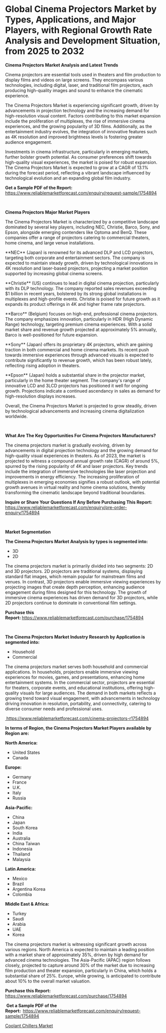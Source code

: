 <p><h1>Global Cinema Projectors Market by Types, Applications, and Major Players, with Regional Growth Rate Analysis and Development Situation, from 2025 to 2032</h1></p><p><strong>Cinema Projectors Market Analysis and Latest Trends</strong></p>
<p><p>Cinema projectors are essential tools used in theaters and film production to display films and videos on large screens. They encompass various technologies, including digital, laser, and traditional film projectors, each producing high-quality images and sound to enhance the cinematic experience. </p><p>The Cinema Projectors Market is experiencing significant growth, driven by advancements in projection technology and the increasing demand for high-resolution visual content. Factors contributing to this market expansion include the proliferation of multiplexes, the rise of immersive cinema experiences, and the growing popularity of 3D films. Additionally, as the entertainment industry evolves, the integration of innovative features such as 4K resolution and improved brightness levels is fostering greater audience engagement.</p><p>Investments in cinema infrastructure, particularly in emerging markets, further bolster growth potential. As consumer preferences shift towards high-quality visual experiences, the market is poised for robust expansion. The Cinema Projectors Market is expected to grow at a CAGR of 13.1% during the forecast period, reflecting a vibrant landscape influenced by technological evolution and an expanding global film industry.</p></p>
<p><strong>Get a Sample PDF of the Report:&nbsp;</strong> <a href="https://www.reliablemarketforecast.com/enquiry/request-sample/1754894?utm_campaign=3171&utm_medium=2&utm_source=Github&utm_content=ia&utm_term=10042025&utm_id=cinema-projectors">https://www.reliablemarketforecast.com/enquiry/request-sample/1754894</a></p>
<p>&nbsp;</p>
<p><strong>Cinema Projectors Major Market Players</strong></p>
<p><p>The Cinema Projectors Market is characterized by a competitive landscape dominated by several key players, including NEC, Christie, Barco, Sony, and Epson, alongside emerging contenders like Optoma and BenQ. These companies offer a range of projectors catering to commercial theaters, home cinema, and large venue installations.</p><p>**NEC** (Japan) is renowned for its advanced DLP and LCD projectors, targeting both corporate and entertainment sectors. The company is expected to maintain steady growth, driven by technological innovations in 4K resolution and laser-based projectors, projecting a market position supported by increasing global cinema screens.</p><p>**Christie** (US) continues to lead in digital cinema projection, particularly with its DLP technology. The company reported sales revenues exceeding $1 billion in recent years, bolstered by its strong global installations in multiplexes and high-profile events. Christie is poised for future growth as it expands its product offerings in 4K and higher frame rate projectors.</p><p>**Barco** (Belgium) focuses on high-end, professional cinema projectors. The company emphasizes innovation, particularly in HDR (High Dynamic Range) technology, targeting premium cinema experiences. With a solid market share and revenue growth projected at approximately 5% annually, Barco is well-positioned for future expansion.</p><p>**Sony** (Japan) offers its proprietary 4K projectors, which are gaining traction in both commercial and home cinema markets. Its recent push towards immersive experiences through advanced visuals is expected to contribute significantly to revenue growth, which has been robust lately, reflecting rising adoption in theaters.</p><p>**Epson** (Japan) holds a substantial share in the projector market, particularly in the home theater segment. The company's range of innovative LCD and 3LCD projectors has positioned it well for ongoing growth. Projections indicate a continued ascendancy in sales as demand for high-resolution displays increases.</p><p>Overall, the Cinema Projectors Market is projected to grow steadily, driven by technological advancements and increasing cinema digitalization worldwide.</p></p>
<p>&nbsp;</p>
<p><strong>What Are The Key Opportunities For Cinema Projectors Manufacturers?</strong></p>
<p><p>The cinema projectors market is gradually evolving, driven by advancements in digital projection technology and the growing demand for high-quality visual experiences in theaters. As of 2023, the market is projected to witness a compound annual growth rate (CAGR) of around 5%, spurred by the rising popularity of 4K and laser projectors. Key trends include the integration of immersive technologies like laser projection and improvements in energy efficiency. The increasing proliferation of multiplexes in emerging economies signifies a robust outlook, with potential growth avenues in virtual reality and home cinema solutions, thereby transforming the cinematic landscape beyond traditional boundaries.</p></p>
<p><strong>Inquire or Share Your Questions If Any Before Purchasing This Report:</strong> <a href="https://www.reliablemarketforecast.com/enquiry/pre-order-enquiry/1754894?utm_campaign=3171&utm_medium=2&utm_source=Github&utm_content=ia&utm_term=10042025&utm_id=cinema-projectors">https://www.reliablemarketforecast.com/enquiry/pre-order-enquiry/1754894</a></p>
<p>&nbsp;</p>
<p><strong>Market Segmentation</strong></p>
<p><strong>The Cinema Projectors Market Analysis by types is segmented into:</strong></p>
<p><ul><li>3D</li><li>2D</li></ul></p>
<p><p>The cinema projectors market is primarily divided into two segments: 2D and 3D projectors. 2D projectors are traditional systems, displaying standard flat images, which remain popular for mainstream films and venues. In contrast, 3D projectors enable immersive viewing experiences by projecting images that create depth perception, enhancing audience engagement during films designed for this technology. The growth of immersive cinema experiences has driven demand for 3D projectors, while 2D projectors continue to dominate in conventional film settings.</p></p>
<p><strong>Purchase this Report:&nbsp;</strong><a href="https://www.reliablemarketforecast.com/purchase/1754894?utm_campaign=3171&utm_medium=2&utm_source=Github&utm_content=ia&utm_term=10042025&utm_id=cinema-projectors">https://www.reliablemarketforecast.com/purchase/1754894</a></p>
<p>&nbsp;</p>
<p><strong>The Cinema Projectors Market Industry Research by Application is segmented into:</strong></p>
<p><ul><li>Household</li><li>Commercial</li></ul></p>
<p><p>The cinema projectors market serves both household and commercial applications. In households, projectors enable immersive viewing experiences for movies, games, and presentations, enhancing home entertainment systems. In the commercial sector, projectors are essential for theaters, corporate events, and educational institutions, offering high-quality visuals for large audiences. The demand in both markets reflects a growing trend toward visual engagement, with advancements in technology driving innovation in resolution, portability, and connectivity, catering to diverse consumer needs and professional uses.</p></p>
<p><a href="https://www.reliablemarketforecast.com/cinema-projectors-r1754894?utm_campaign=3171&utm_medium=2&utm_source=Github&utm_content=ia&utm_term=10042025&utm_id=cinema-projectors">&nbsp;https://www.reliablemarketforecast.com/cinema-projectors-r1754894</a></p>
<p><strong>In terms of Region, the Cinema Projectors Market Players available by Region are:</strong></p>
<p>
    <p> <strong> North America: </strong>
        <ul>
            <li>United States</li>
            <li>Canada</li>
        </ul>
        </p> 
    <p> <strong> Europe: </strong>
        <ul>
            <li>Germany</li>
            <li>France</li>
            <li>U.K.</li>
            <li>Italy</li>
            <li>Russia</li>
        </ul>
        </p> 
    <p> <strong> Asia-Pacific: </strong>
        <ul>
            <li>China</li>
            <li>Japan</li>
            <li>South Korea</li>
            <li>India</li>
            <li>Australia</li>
            <li>China Taiwan</li>
            <li>Indonesia</li>
            <li>Thailand</li>
            <li>Malaysia</li>
        </ul>
        </p> 
    <p> <strong> Latin America: </strong>
        <ul>
            <li>Mexico</li>
            <li>Brazil</li>
            <li>Argentina Korea</li>
            <li>Colombia</li>
        </ul>
        </p> 
    <p> <strong> Middle East & Africa: </strong>
        <ul>
            <li>Turkey</li>
            <li>Saudi</li>
            <li>Arabia</li>
            <li>UAE</li>
            <li>Korea</li>
        </ul>
    </p>
    </p>
<p><p>The cinema projectors market is witnessing significant growth across various regions. North America is expected to maintain a leading position with a market share of approximately 35%, driven by high demand for advanced cinema technologies. The Asia-Pacific (APAC) region follows closely, projected to capture around 30% of the market due to increasing film production and theater expansion, particularly in China, which holds a substantial share of 25%. Europe, while growing, is anticipated to contribute about 10% to the overall market valuation.</p></p>
<p><strong>Purchase this Report: </strong><a href="https://www.reliablemarketforecast.com/purchase/1754894?utm_campaign=3171&utm_medium=2&utm_source=Github&utm_content=ia&utm_term=10042025&utm_id=cinema-projectors">https://www.reliablemarketforecast.com/purchase/1754894</a></p>
<p>&nbsp;<strong>Get a Sample PDF of the Report:&nbsp;&nbsp;</strong><a href="https://www.reliablemarketforecast.com/enquiry/request-sample/1754894?utm_campaign=3171&utm_medium=2&utm_source=Github&utm_content=ia&utm_term=10042025&utm_id=cinema-projectors">https://www.reliablemarketforecast.com/enquiry/request-sample/1754894</a></p>
<p><strong></strong></p>
<p><p><a href="https://github.com/ikokwuihepa/Market-Research-Report-List-1/blob/main/coolant-chillers-market.md?utm_campaign=3171&utm_medium=2&utm_source=Github&utm_content=ia&utm_term=10042025&utm_id=cinema-projectors">Coolant Chillers Market</a></p></p>